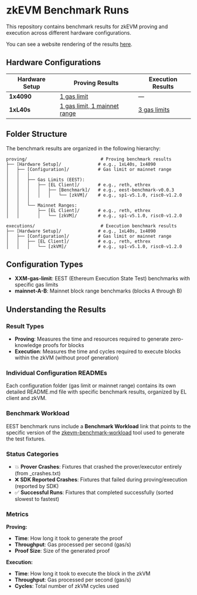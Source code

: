 # zkEVM Benchmark Runs

This repository contains benchmark results for zkEVM proving and execution across different hardware configurations.

You can see a website rendering of the results [here](https://eth-act.github.io/zkevm-benchmark-runs/).

## Hardware Configurations

| Hardware Setup | Proving Results | Execution Results |
|----------------|-----------------|-------------------|
| **1x4090** | [1 gas limit](proving/1x4090/README.md) | — |
| **1xL40s** | [1 gas limit, 1 mainnet range](proving/1xL40s/README.md) | [3 gas limits](executions/1xL40s/README.md) |

## Folder Structure

The benchmark results are organized in the following hierarchy:

```
proving/                            # Proving benchmark results
├── [Hardware Setup]/              # e.g., 1xL40s, 1x4090
│   ├── [Configuration]/           # Gas limit or mainnet range
│   │   │
│   │   ├── Gas Limits (EEST):
│   │   │   ├── [EL Client]/       # e.g., reth, ethrex
│   │   │   │   ├── [Benchmark]/   # e.g., eest-benchmark-v0.0.3
│   │   │   │   │   └── [zkVM]/    # e.g., sp1-v5.1.0, risc0-v1.2.0
│   │   │
│   │   └── Mainnet Ranges:
│   │       ├── [EL Client]/       # e.g., reth, ethrex
│   │       │   └── [zkVM]/        # e.g., sp1-v5.1.0, risc0-v1.2.0

executions/                         # Execution benchmark results
├── [Hardware Setup]/              # e.g., 1xL40s, 1x4090
│   ├── [Configuration]/           # Gas limit or mainnet range
│   │   ├── [EL Client]/           # e.g., reth, ethrex
│   │   │   └── [zkVM]/            # e.g., sp1-v5.1.0, risc0-v1.2.0
```

## Configuration Types

- **XXM-gas-limit**: EEST (Ethereum Execution State Test) benchmarks with specific gas limits
- **mainnet-A-B**: Mainnet block range benchmarks (blocks A through B)

## Understanding the Results

### Result Types

- **Proving**: Measures the time and resources required to generate zero-knowledge proofs for blocks
- **Execution**: Measures the time and cycles required to execute blocks within the zkVM (without proof generation)

### Individual Configuration READMEs

Each configuration folder (gas limit or mainnet range) contains its own detailed README.md file with specific benchmark results, organized by EL client and zkVM.

### Benchmark Workload

EEST benchmark runs include a **Benchmark Workload** link that points to the specific version of the [zkevm-benchmark-workload](https://github.com/eth-act/zkevm-benchmark-workload) tool used to generate the test fixtures.

### Status Categories

- 💥 **Prover Crashes**: Fixtures that crashed the prover/executor entirely (from _crashes.txt)
- ❌ **SDK Reported Crashes**: Fixtures that failed during proving/execution (reported by SDK)
- ✅ **Successful Runs**: Fixtures that completed successfully (sorted slowest to fastest)

### Metrics

**Proving:**
- **Time**: How long it took to generate the proof
- **Throughput**: Gas processed per second (gas/s)
- **Proof Size**: Size of the generated proof

**Execution:**
- **Time**: How long it took to execute the block in the zkVM
- **Throughput**: Gas processed per second (gas/s)
- **Cycles**: Total number of zkVM cycles used

